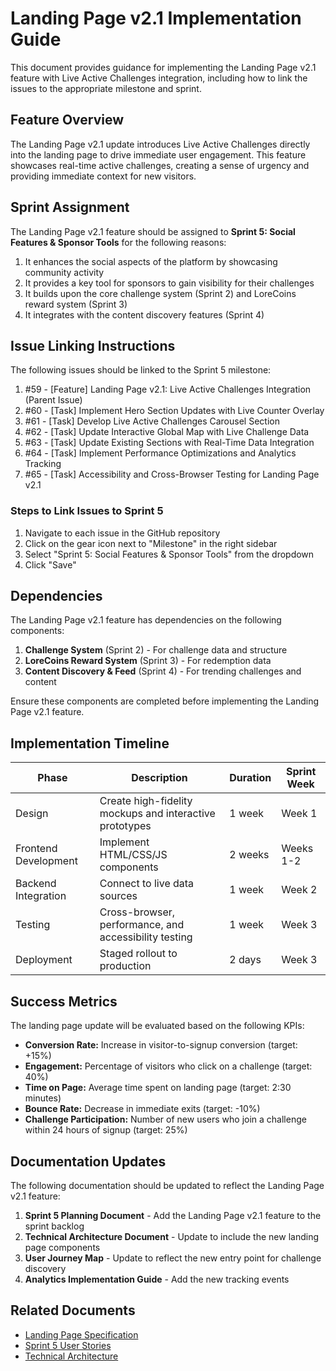 # Landing Page v2.1 Implementation Guide

This document provides guidance for implementing the Landing Page v2.1 feature with Live Active Challenges integration, including how to link the issues to the appropriate milestone and sprint.

## Feature Overview

The Landing Page v2.1 update introduces Live Active Challenges directly into the landing page to drive immediate user engagement. This feature showcases real-time active challenges, creating a sense of urgency and providing immediate context for new visitors.

## Sprint Assignment

The Landing Page v2.1 feature should be assigned to **Sprint 5: Social Features & Sponsor Tools** for the following reasons:

1. It enhances the social aspects of the platform by showcasing community activity
2. It provides a key tool for sponsors to gain visibility for their challenges
3. It builds upon the core challenge system (Sprint 2) and LoreCoins reward system (Sprint 3)
4. It integrates with the content discovery features (Sprint 4)

## Issue Linking Instructions

The following issues should be linked to the Sprint 5 milestone:

1. #59 - [Feature] Landing Page v2.1: Live Active Challenges Integration (Parent Issue)
2. #60 - [Task] Implement Hero Section Updates with Live Counter Overlay
3. #61 - [Task] Develop Live Active Challenges Carousel Section
4. #62 - [Task] Update Interactive Global Map with Live Challenge Data
5. #63 - [Task] Update Existing Sections with Real-Time Data Integration
6. #64 - [Task] Implement Performance Optimizations and Analytics Tracking
7. #65 - [Task] Accessibility and Cross-Browser Testing for Landing Page v2.1

### Steps to Link Issues to Sprint 5

1. Navigate to each issue in the GitHub repository
2. Click on the gear icon next to "Milestone" in the right sidebar
3. Select "Sprint 5: Social Features & Sponsor Tools" from the dropdown
4. Click "Save"

## Dependencies

The Landing Page v2.1 feature has dependencies on the following components:

1. **Challenge System** (Sprint 2) - For challenge data and structure
2. **LoreCoins Reward System** (Sprint 3) - For redemption data
3. **Content Discovery & Feed** (Sprint 4) - For trending challenges and content

Ensure these components are completed before implementing the Landing Page v2.1 feature.

## Implementation Timeline

| Phase | Description | Duration | Sprint Week |
|-------|-------------|----------|------------|
| Design | Create high-fidelity mockups and interactive prototypes | 1 week | Week 1 |
| Frontend Development | Implement HTML/CSS/JS components | 2 weeks | Weeks 1-2 |
| Backend Integration | Connect to live data sources | 1 week | Week 2 |
| Testing | Cross-browser, performance, and accessibility testing | 1 week | Week 3 |
| Deployment | Staged rollout to production | 2 days | Week 3 |

## Success Metrics

The landing page update will be evaluated based on the following KPIs:

- **Conversion Rate:** Increase in visitor-to-signup conversion (target: +15%)
- **Engagement:** Percentage of visitors who click on a challenge (target: 40%)
- **Time on Page:** Average time spent on landing page (target: 2:30 minutes)
- **Bounce Rate:** Decrease in immediate exits (target: -10%)
- **Challenge Participation:** Number of new users who join a challenge within 24 hours of signup (target: 25%)

## Documentation Updates

The following documentation should be updated to reflect the Landing Page v2.1 feature:

1. **Sprint 5 Planning Document** - Add the Landing Page v2.1 feature to the sprint backlog
2. **Technical Architecture Document** - Update to include the new landing page components
3. **User Journey Map** - Update to reflect the new entry point for challenge discovery
4. **Analytics Implementation Guide** - Add the new tracking events

## Related Documents

- [Landing Page Specification](../02-architecture/landing-page-specification.md)
- [Sprint 5 User Stories](./sprints/sprint5-user-stories.md)
- [Technical Architecture](../02-architecture/technical-architecture.md) 